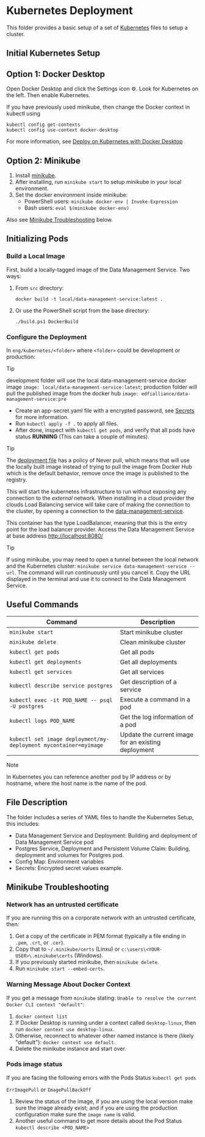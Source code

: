 # Kubernetes Deployment

This folder provides a basic setup of a set of
[Kubernetes](https://kubernetes.io/) files to setup a cluster.

## Initial Kubernetes Setup

## Option 1: Docker Desktop

Open Docker Desktop and click the Settings icon ⚙️. Look for Kubernetes on the
left. Then enable Kubernetes.

If you have previously used minikube, then change the Docker context in kubectl
using

```shell
kubectl config get-contexts
kubectl config use-context docker-desktop
```

For more information, see [Deploy on Kubernetes with Docker
Desktop](https://docs.docker.com/desktop/kubernetes/)

## Option 2: Minikube

1. Install [minikube](https://minikube.sigs.k8s.io/docs/start/).
2. After installing, run `minikube start` to setup minikube in your local
   environment.
3. Set the docker environment inside minikube:
   * PowerShell users: `minikube docker-env | Invoke-Expression`
   * Bash users: `eval $(minikube docker-env)`
  
Also see [Minikube Troubleshooting](#minikube-troubleshooting) below.
  
## Initializing Pods

### Build a Local Image

First, build a locally-tagged image of the Data Management Service. Two ways:

1. From `src` directory:

   ```shell
   docker build -t local/data-management-service:latest .
   ```

2. Or use the PowerShell script from the base directory:

   ```shell
   ./build.ps1 DockerBuild
   ```

### Configure the Deployment

In `eng/kubernetes/<folder>` where `<folder>` could be development or production:

> [!TIP]
> development folder will use the local data-management-service docker image `image: local/data-management-service:latest`;
> production folder will pull the published image from the docker hub `image: edfialliance/data-management-service:pre`

* Create an app-secret.yaml file with a encrypted password, see
  [Secrets](https://kubernetes.io/docs/concepts/configuration/secret/) for more
  information.
* Run `kubectl apply -f .` to apply all files.
* After done, inspect with `kubectl get pods`, and verify that all pods have
  status **RUNNING** (This can take a couple of minutes).

> [!TIP]
> The [deployment file](./data-management-service-deployment.yaml#L21) has a
> policy of Never pull, which means that will use the locally built image instead of
> trying to pull the image from Docker Hub which is the default behavior, remove
> once the image is published to the registry.

This will start the kubernetes infrastructure to run without exposing any
connection to the _external_ network. When installing in a cloud provider the
clouds Load Balancing service will take care of making the connection to the
cluster, by opening a connection to the
[data-management-service](data-management-service.yaml).

This container has the type LoadBalancer, meaning that this is the entry point
for the load balancer provider. Access the Data Management Service at base
address [http://localhost:8080/](http://localhost:8080/.)

> [!TIP]
> If using minikube, you may need to open a tunnel between the local network
> and the Kubernetes cluster: `minikube service data-management-service --url`.
> The command will run continuously until you cancel it. Copy the URL displayed
> in the terminal and use it to connect to the Data Management Service.

## Useful Commands

| Command                                                            | Description                                         |
| -------------------------------------------------------------------| ----------------------------------------------------|
| `minikube start`                                                   | Start minikube cluster                              |
| `minikube delete`                                                  | Clean minikube cluster                              |
| `kubectl get pods`                                                 | Get all pods                                        |
| `kubectl get deployments`                                          | Get all deployments                                 |
| `kubectl get services`                                             | Get all services                                    |
| `kubectl describe service postgres`                                | Get description of a service                        |
| `kubectl exec -it POD_NAME -- psql -U postgres`                    | Execute a command in a pod                          |
| `kubectl logs POD_NAME`                                            | Get the log information of a pod                    |
| `kubectl set image deployment/my-deployment mycontainer=myimage`   | Update the current image for an existing deployment |

> [!NOTE]
> In Kubernetes you can reference another pod by IP address or by hostname,
> where the host name is the name of the pod.

## File Description

The folder includes a series of YAML files to handle the Kubernetes Setup, this
includes:

* Data Management Service and Deployment: Building and deployment of Data
  Management Service pod
* Postgres Service, Deployment and Persistent Volume Claim: Building, deployment
  and volumes for Postgres pod.
* Config Map: Environment variables
* Secrets: Encrypted secret values example.

## Minikube Troubleshooting

### Network has an untrusted certificate

If you are running this on a corporate network with an untrusted certificate,
then:

1. Get a copy of the certificate in PEM format (typically a file ending in
   `.pem`, `.crt`, or `.cer`).
2. Copy that to `~/.minikube/certs` (Linxu) or
   `c:\users\<YOUR-USER>\.minikube\certs` (Windows).
3. If you previously started minikube, then `minikube delete`.
4. Run `minikube start --embed-certs`.

### Warning Message About Docker Context

If you get a message from `minikube` stating: `Unable to resolve the current
Docker CLI context "default"`:

1. `docker context list`
2. If Docker Desktop is running under a context called `desktop-linux`, then run
   `docker context use desktop-linux`.
3. Otherwise, reconnect to whatever other named instance is there (likely
   "default"): `docker context use default`.
4. Delete the minikube instance and start over.

### Pods image status

If you are facing the following errors with the Pods Status `kubectl get pods`

`ErrImagePull` or `ImagePullBackOff`

1. Review the status of the image, if you are using the local version make sure the image already exist; and if you are using the production configuration make sure the `image name` is valid. 
2. Another useful command to get more details about the Pod Status `kubectl describe <POD_NAME>`

